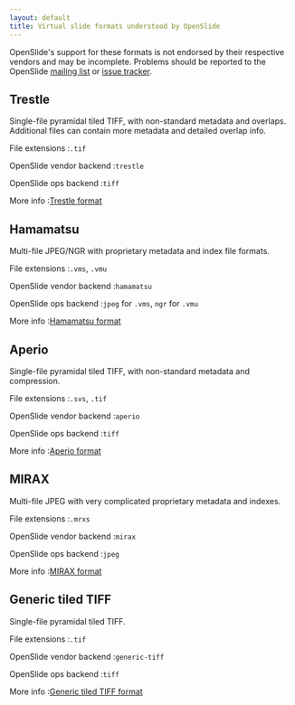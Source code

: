 ```yaml
---
layout: default
title: Virtual slide formats understood by OpenSlide
---
```


OpenSlide's support for these formats is not endorsed by their respective
vendors and may be incomplete.  Problems should be reported to the OpenSlide
[mailing list][6] or [issue tracker][7].

[6]: http://lists.andrew.cmu.edu/mailman/listinfo/openslide-users/
[7]: http://github.com/openslide/openslide/issues

Trestle
-------
Single-file pyramidal tiled TIFF, with non-standard metadata and
overlaps. Additional files can contain more metadata and detailed
overlap info.

File extensions
:`.tif`

OpenSlide vendor backend
:`trestle`

OpenSlide ops backend
:`tiff`

More info
:[Trestle format][1]

[1]: /Trestle%20format


Hamamatsu
---------

Multi-file JPEG/NGR with proprietary metadata and index file formats.

File extensions
:`.vms`, `.vmu`

OpenSlide vendor backend
:`hamamatsu`

OpenSlide ops backend
:`jpeg` for `.vms`, `ngr` for `.vmu`

More info
:[Hamamatsu format][2]

[2]: /Hamamatsu%20format


Aperio
------

Single-file pyramidal tiled TIFF, with non-standard metadata and compression.

File extensions
:`.svs`, `.tif`

OpenSlide vendor backend
:`aperio`

OpenSlide ops backend
:`tiff`

More info
:[Aperio format][3]

[3]: /Aperio%20format


MIRAX
-----

Multi-file JPEG with very complicated proprietary metadata and indexes.

File extensions
:`.mrxs`

OpenSlide vendor backend
:`mirax`

OpenSlide ops backend
:`jpeg`

More info
:[MIRAX format][4]

[4]: /MIRAX%20format


Generic tiled TIFF
------------------

Single-file pyramidal tiled TIFF.

File extensions
:`.tif`

OpenSlide vendor backend
:`generic-tiff`

OpenSlide ops backend
:`tiff`

More info
:[Generic tiled TIFF format][5]

[5]: /Generic%20tiled%20TIFF%20format
